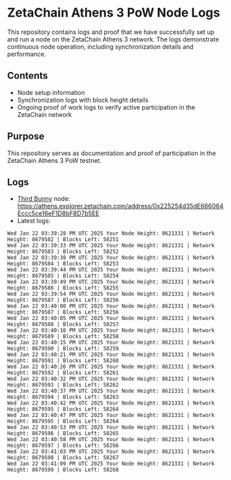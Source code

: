 # ZetaChain Athens 3 PoW Node Logs
This repository contains logs and proof that we have successfully set up and run a node on the ZetaChain Athens 3 network. The logs demonstrate continuous node operation, including synchronization details and performance.

## Contents
- Node setup information
- Synchronization logs with block height details
- Ongoing proof of work logs to verify active participation in the ZetaChain network

## Purpose
This repository serves as documentation and proof of participation in the ZetaChain Athens 3 PoW testnet.

## Logs

- [Third Bunny](https://thirdbunny.xyz/) node: https://athens.explorer.zetachain.com/address/0x225254d35dE666064Eccc5ce16eF1D8bF8D7b5EE
- Latest logs:
```
Wed Jan 22 03:39:28 PM UTC 2025 Your Node Height: 8621331 | Network Height: 8679582 | Blocks Left: 58251
Wed Jan 22 03:39:33 PM UTC 2025 Your Node Height: 8621331 | Network Height: 8679583 | Blocks Left: 58252
Wed Jan 22 03:39:38 PM UTC 2025 Your Node Height: 8621331 | Network Height: 8679584 | Blocks Left: 58253
Wed Jan 22 03:39:44 PM UTC 2025 Your Node Height: 8621331 | Network Height: 8679585 | Blocks Left: 58254
Wed Jan 22 03:39:49 PM UTC 2025 Your Node Height: 8621331 | Network Height: 8679586 | Blocks Left: 58255
Wed Jan 22 03:39:54 PM UTC 2025 Your Node Height: 8621331 | Network Height: 8679587 | Blocks Left: 58256
Wed Jan 22 03:40:00 PM UTC 2025 Your Node Height: 8621331 | Network Height: 8679587 | Blocks Left: 58256
Wed Jan 22 03:40:05 PM UTC 2025 Your Node Height: 8621331 | Network Height: 8679588 | Blocks Left: 58257
Wed Jan 22 03:40:10 PM UTC 2025 Your Node Height: 8621331 | Network Height: 8679589 | Blocks Left: 58258
Wed Jan 22 03:40:15 PM UTC 2025 Your Node Height: 8621331 | Network Height: 8679590 | Blocks Left: 58259
Wed Jan 22 03:40:21 PM UTC 2025 Your Node Height: 8621331 | Network Height: 8679591 | Blocks Left: 58260
Wed Jan 22 03:40:26 PM UTC 2025 Your Node Height: 8621331 | Network Height: 8679592 | Blocks Left: 58261
Wed Jan 22 03:40:32 PM UTC 2025 Your Node Height: 8621331 | Network Height: 8679593 | Blocks Left: 58262
Wed Jan 22 03:40:37 PM UTC 2025 Your Node Height: 8621331 | Network Height: 8679594 | Blocks Left: 58263
Wed Jan 22 03:40:42 PM UTC 2025 Your Node Height: 8621331 | Network Height: 8679595 | Blocks Left: 58264
Wed Jan 22 03:40:47 PM UTC 2025 Your Node Height: 8621331 | Network Height: 8679595 | Blocks Left: 58264
Wed Jan 22 03:40:53 PM UTC 2025 Your Node Height: 8621331 | Network Height: 8679596 | Blocks Left: 58265
Wed Jan 22 03:40:58 PM UTC 2025 Your Node Height: 8621331 | Network Height: 8679597 | Blocks Left: 58266
Wed Jan 22 03:41:03 PM UTC 2025 Your Node Height: 8621331 | Network Height: 8679598 | Blocks Left: 58267
Wed Jan 22 03:41:09 PM UTC 2025 Your Node Height: 8621331 | Network Height: 8679599 | Blocks Left: 58268
```
